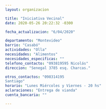 ```yaml
---
layout: organizacion

title: "Iniciativa Vecinal"
date: 2020-05-26 20:22:32 -0300

fecha_actualizacion: "6/04/2020"

departamento: "Montevideo"
barrio: "Casabó"
actividades: "Olla"
necesidades: "Alimentos"
necesidades_especificas: ""
telefono_contacto: "093819595 Nicolás"
direccion: "Senegal 3785 esq. Charcas."

otros_contactos: "098314195
Santiago"
horario: "Lunes Miércoles y Viernes - 20 hs"
aclaraciones: "Entrega de vianda"
cuenta_bancaria: ""

---
```


